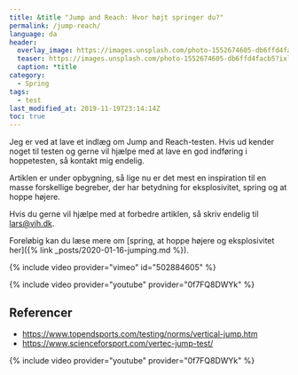 ```yaml
---
title: &title "Jump and Reach: Hvor højt springer du?"
permalink: /jump-reach/
language: da
header:
  overlay_image: https://images.unsplash.com/photo-1552674605-db6ffd4facb5?ixlib=rb-1.2.1&ixid=eyJhcHBfaWQiOjEyMDd9&auto=format&fit=crop&w=2100&q=80
  teaser: https://images.unsplash.com/photo-1552674605-db6ffd4facb5?ixlib=rb-1.2.1&ixid=eyJhcHBfaWQiOjEyMDd9&auto=format&fit=crop&w=400&q=80
  caption: *title
category:
  - Spring
tags:
  - test
last_modified_at: 2019-11-19T23:14:14Z
toc: true
---
```


Jeg er ved at lave et indlæg om Jump and Reach-testen. Hvis ud kender noget til testen og gerne vil hjælpe med at lave en god indføring i hoppetesten, så kontakt mig endelig.

Artiklen er under opbygning, så lige nu er det mest en inspiration til en masse forskellige begreber, der har betydning for eksplosivitet, spring og at hoppe højere.

Hvis du gerne vil hjælpe med at forbedre artiklen, så skriv endelig til lars@vih.dk.

Foreløbig kan du læse mere om [spring, at hoppe højere og eksplosivitet her]({% link _posts/2020-01-16-jumping.md %}).

{% include video provider="vimeo" id="502884605" %}

{% include video provider="youtube" provider="0f7FQ8DWYk" %}

## Referencer

- https://www.topendsports.com/testing/norms/vertical-jump.htm
- https://www.scienceforsport.com/vertec-jump-test/

{% include video provider="youtube" provider="0f7FQ8DWYk" %}
